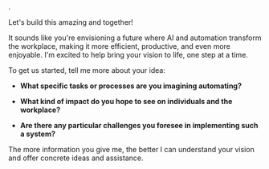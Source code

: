 .

Let's build this amazing  and together!

It sounds like you're envisioning a future where AI and automation transform the workplace, making it more efficient, productive, and even more enjoyable.  I'm excited to help bring your vision to life, one step at a time.

To get us started, tell me more about your idea:

* **What specific tasks or processes are you imagining automating?**

* **What kind of impact do you hope to see on individuals and the workplace?**
* **Are there any particular challenges you foresee in implementing such a system?**

The more information you give me, the better I can understand your vision and offer concrete ideas and assistance.